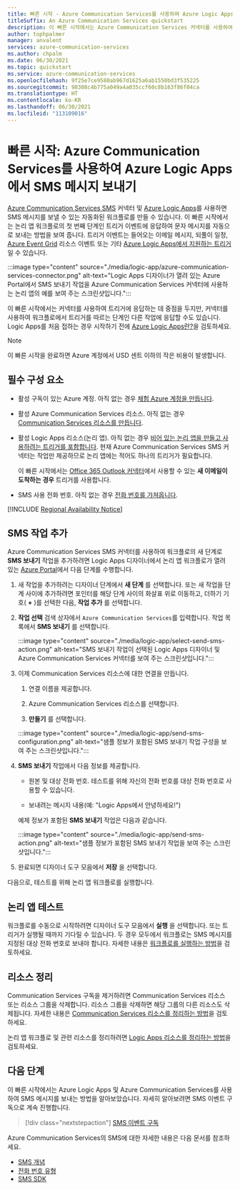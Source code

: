 ```yaml
---
title: 빠른 시작 - Azure Communication Services를 사용하여 Azure Logic Apps에서 SMS 메시지 보내기
titleSuffix: An Azure Communication Services quickstart
description: 이 빠른 시작에서는 Azure Communication Services 커넥터를 사용하여 Azure Logic Apps 워크플로에서 SMS 메시지를 보내는 방법을 알아봅니다.
author: tophpalmer
manager: anvalent
services: azure-communication-services
ms.author: chpalm
ms.date: 06/30/2021
ms.topic: quickstart
ms.service: azure-communication-services
ms.openlocfilehash: 9f25e7ce9580ab967d1625a6ab1550bd3f535225
ms.sourcegitcommit: 98308c4b775a049a4a035ccf60c8b163f86f04ca
ms.translationtype: HT
ms.contentlocale: ko-KR
ms.lasthandoff: 06/30/2021
ms.locfileid: "113109016"
---
```

# <a name="quickstart-send-sms-messages-in-azure-logic-apps-with-azure-communication-services"></a>빠른 시작: Azure Communication Services를 사용하여 Azure Logic Apps에서 SMS 메시지 보내기

[Azure Communication Services SMS](../../overview.md) 커넥터 및 [Azure Logic Apps](../../../logic-apps/logic-apps-overview.md)를 사용하면 SMS 메시지를 보낼 수 있는 자동화된 워크플로를 만들 수 있습니다. 이 빠른 시작에서는 논리 앱 워크플로의 첫 번째 단계인 트리거 이벤트에 응답하여 문자 메시지를 자동으로 보내는 방법을 보여 줍니다. 트리거 이벤트는 들어오는 이메일 메시지, 되풀이 일정, [Azure Event Grid](../../../event-grid/overview.md) 리소스 이벤트 또는 기타 [Azure Logic Apps에서 지원하는 트리거](/connectors/connector-reference/connector-reference-logicapps-connectors)일 수 있습니다.

:::image type="content" source="./media/logic-app/azure-communication-services-connector.png" alt-text="Logic Apps 디자이너가 열려 있는 Azure Portal에서 SMS 보내기 작업을 Azure Communication Services 커넥터에 사용하는 논리 앱의 예를 보여 주는 스크린샷입니다.":::

이 빠른 시작에서는 커넥터를 사용하여 트리거에 응답하는 데 중점을 두지만, 커넥터를 사용하여 워크플로에서 트리거를 따르는 단계인 다른 작업에 응답할 수도 있습니다. Logic Apps를 처음 접하는 경우 시작하기 전에 [Azure Logic Apps란?](../../../logic-apps/logic-apps-overview.md)을 검토하세요.

> [!NOTE]
> 이 빠른 시작을 완료하면 Azure 계정에서 USD 센트 이하의 작은 비용이 발생합니다.

## <a name="prerequisites"></a>필수 구성 요소

- 활성 구독이 있는 Azure 계정. 아직 없는 경우 [체험 Azure 계정을 만듭니다](https://azure.microsoft.com/free/?WT.mc_id=A261C142F).

- 활성 Azure Communication Services 리소스. 아직 없는 경우 [Communication Services 리소스를 만듭니다](../create-communication-resource.md).

- 활성 Logic Apps 리소스(논리 앱). 아직 없는 경우 [비어 있는 논리 앱을 만들고 사용하려는 트리거를 포함합니다](../../../logic-apps/quickstart-create-first-logic-app-workflow.md). 현재 Azure Communication Services SMS 커넥터는 작업만 제공하므로 논리 앱에는 적어도 하나의 트리거가 필요합니다.

  이 빠른 시작에서는 [Office 365 Outlook 커넥터](/connectors/office365/)에서 사용할 수 있는 **새 이메일이 도착하는 경우** 트리거를 사용합니다.

- SMS 사용 전화 번호. 아직 없는 경우 [전화 번호를 가져옵니다](./get-phone-number.md).

[!INCLUDE [Regional Availability Notice](../../includes/regional-availability-include.md)]

## <a name="add-an-sms-action"></a>SMS 작업 추가

Azure Communication Services SMS 커넥터를 사용하여 워크플로의 새 단계로 **SMS 보내기** 작업을 추가하려면 Logic Apps 디자이너에서 논리 앱 워크플로가 열려 있는 [Azure Portal](https://portal.azure.com)에서 다음 단계를 수행합니다.

1. 새 작업을 추가하려는 디자이너 단계에서 **새 단계** 를 선택합니다. 또는 새 작업을 단계 사이에 추가하려면 포인터를 해당 단계 사이의 화살표 위로 이동하고, 더하기 기호( **+** )를 선택한 다음, **작업 추가** 를 선택합니다.

1. **작업 선택** 검색 상자에서 `Azure Communication Services`를 입력합니다. 작업 목록에서 **SMS 보내기** 를 선택합니다.

   :::image type="content" source="./media/logic-app/select-send-sms-action.png" alt-text="SMS 보내기 작업이 선택된 Logic Apps 디자이너 및 Azure Communication Services 커넥터를 보여 주는 스크린샷입니다.":::

1. 이제 Communication Services 리소스에 대한 연결을 만듭니다.

   1. 연결 이름을 제공합니다.

   1. Azure Communication Services 리소스를 선택합니다.

   1. **만들기** 를 선택합니다.

   :::image type="content" source="./media/logic-app/send-sms-configuration.png" alt-text="샘플 정보가 포함된 SMS 보내기 작업 구성을 보여 주는 스크린샷입니다.":::

1. **SMS 보내기** 작업에서 다음 정보를 제공합니다. 

   * 원본 및 대상 전화 번호. 테스트를 위해 자신의 전화 번호를 대상 전화 번호로 사용할 수 있습니다.

   * 보내려는 메시지 내용(예: "Logic Apps에서 안녕하세요!")

   예제 정보가 포함된 **SMS 보내기** 작업은 다음과 같습니다.

   :::image type="content" source="./media/logic-app/send-sms-action.png" alt-text="샘플 정보가 포함된 SMS 보내기 작업을 보여 주는 스크린샷입니다.":::

1. 완료되면 디자이너 도구 모음에서 **저장** 을 선택합니다.

다음으로, 테스트를 위해 논리 앱 워크플로를 실행합니다.

## <a name="test-your-logic-app"></a>논리 앱 테스트

워크플로를 수동으로 시작하려면 디자이너 도구 모음에서 **실행** 을 선택합니다. 또는 트리거가 실행될 때까지 기다릴 수 있습니다. 두 경우 모두에서 워크플로는 SMS 메시지를 지정된 대상 전화 번호로 보내야 합니다. 자세한 내용은 [워크플로를 실행하는 방법](../../../logic-apps/quickstart-create-first-logic-app-workflow.md#run-workflow)을 검토하세요.

## <a name="clean-up-resources"></a>리소스 정리

Communication Services 구독을 제거하려면 Communication Services 리소스 또는 리소스 그룹을 삭제합니다. 리소스 그룹을 삭제하면 해당 그룹의 다른 리소스도 삭제됩니다. 자세한 내용은 [Communication Services 리소스를 정리하는 방법](../create-communication-resource.md#clean-up-resources)을 검토하세요.

논리 앱 워크플로 및 관련 리소스를 정리하려면 [Logic Apps 리소스를 정리하는 방법](../../../logic-apps/quickstart-create-first-logic-app-workflow.md#clean-up-resources)을 검토하세요.

## <a name="next-steps"></a>다음 단계

이 빠른 시작에서는 Azure Logic Apps 및 Azure Communication Services를 사용하여 SMS 메시지를 보내는 방법을 알아보았습니다. 자세히 알아보려면 SMS 이벤트 구독으로 계속 진행합니다.

> [!div class="nextstepaction"]
> [SMS 이벤트 구독](./handle-sms-events.md)

Azure Communication Services의 SMS에 대한 자세한 내용은 다음 문서를 참조하세요.

- [SMS 개념](../../concepts/telephony-sms/concepts.md)
- [전화 번호 유형](../../concepts/telephony-sms/plan-solution.md)
- [SMS SDK](../../concepts/telephony-sms/sdk-features.md)
